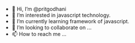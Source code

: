 - 👋 Hi, I’m @pritgodhani
- 👀 I’m interested in javascript technology.
- 🌱 I’m currently learning framework of javascript.
- 💞️ I’m looking to collaborate on ...
- 📫 How to reach me ...

<!---
pritgodhani/pritgodhani is a ✨ special ✨ repository because its `README.md` (this file) appears on your GitHub profile.
You can click the Preview link to take a look at your changes.
--->
